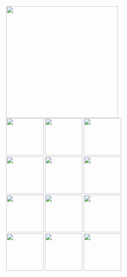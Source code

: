 <body>
  <div >
    <img src= "https://moonwaalk.carrd.co/assets/images/gallery01/30dbe273.gif?v77857443745951" style= "width:300px; margin:0 auto;" />
  </div>

  <div >
    <img src="https://raw.githubusercontent.com/PokeAPI/sprites/master/sprites/pokemon/4.png" style= "width:100px; margin:0 auto;" />
    <img src="https://raw.githubusercontent.com/PokeAPI/sprites/master/sprites/pokemon/1.png" style= "width:100px; margin:0 auto;" />
    <img src="https://raw.githubusercontent.com/PokeAPI/sprites/master/sprites/pokemon/7.png" style= "width:100px; margin:0 auto;" />
  </div>

  <div style= "width:800px; margin:0 auto;">
    <img src="https://raw.githubusercontent.com/PokeAPI/sprites/master/sprites/pokemon/155.png" style= "width:100px; margin:0 auto;" />
    <img src="https://raw.githubusercontent.com/PokeAPI/sprites/master/sprites/pokemon/152.png" style= "width:100px; margin:0 auto;" />
    <img src="https://raw.githubusercontent.com/PokeAPI/sprites/master/sprites/pokemon/158.png" style= "width:100px; margin:0 auto;" />
  </div>

  <div style= "width:800px; margin:0 auto;">
    <img src="https://raw.githubusercontent.com/PokeAPI/sprites/master/sprites/pokemon/255.png" style= "width:100px; margin:0 auto;"/>
    <img src="https://raw.githubusercontent.com/PokeAPI/sprites/master/sprites/pokemon/252.png" style= "width:100px; margin:0 auto;" /> 
    <img src="https://raw.githubusercontent.com/PokeAPI/sprites/master/sprites/pokemon/258.png" style= "width:100px; margin:0 auto;" />
  </div>

  <div style= "width:800px; margin:0 auto;">
    <img src="https://raw.githubusercontent.com/PokeAPI/sprites/master/sprites/pokemon/390.png" style= "width:100px; margin:0 auto;"/>
    <img src="https://raw.githubusercontent.com/PokeAPI/sprites/master/sprites/pokemon/387.png" style= "width:100px; margin:0 auto;" /> 
    <img src="https://raw.githubusercontent.com/PokeAPI/sprites/master/sprites/pokemon/393.png" style= "width:100px; margin:0 auto;" />
  </div>
  
</body>
